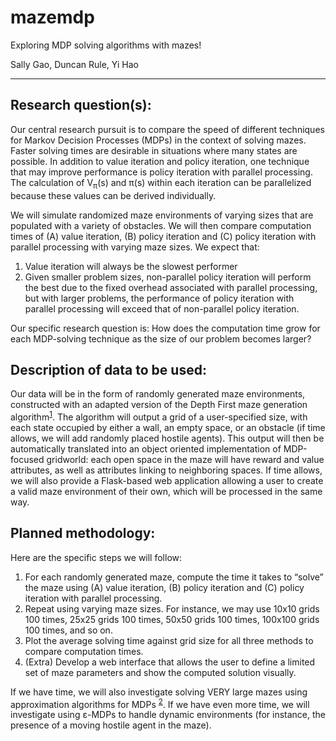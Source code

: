 # mazemdp
Exploring MDP solving algorithms with mazes!

Sally Gao, Duncan Rule, Yi Hao

****

## Research question(s):
Our central research pursuit is to compare the speed of different techniques for Markov
Decision Processes (MDPs) in the context of solving mazes. Faster solving times are desirable
in situations where many states are possible. In addition to value iteration and policy iteration,
one technique that may improve performance is policy iteration with parallel processing. The
calculation of V<sub>π</sub>(s) and π(s) within each iteration can be parallelized because these values can
be derived individually.

We will simulate randomized maze environments of varying sizes that are populated with a
variety of obstacles. We will then compare computation times of (A) value iteration, (B) policy
iteration and (C) policy iteration with parallel processing with varying maze sizes.
We expect that:

   1. Value iteration will always be the slowest performer
   2. Given smaller problem sizes, non-parallel policy iteration will perform the best due to the
   fixed overhead associated with parallel processing, but with larger problems, the
   performance of policy iteration with parallel processing will exceed that of non-parallel
   policy iteration.


Our specific research question is: How does the computation time grow for each MDP-solving
technique as the size of our problem becomes larger?

## Description of data to be used:
Our data will be in the form of randomly generated maze environments, constructed with an
adapted version of the Depth First maze generation algorithm<sup>[1](http://rosettacode.org/wiki/Maze_generation#Python)</sup>. The algorithm will output a grid
of a user-specified size, with each state occupied by either a wall, an empty space, or an
obstacle (if time allows, we will add randomly placed hostile agents). This output will then be
automatically translated into an object oriented implementation of MDP-focused gridworld: each
open space in the maze will have reward and value attributes, as well as attributes linking to
neighboring spaces. If time allows, we will also provide a Flask-based web application allowing
a user to create a valid maze environment of their own, which will be processed in the same
way.

## Planned methodology:
Here are the specific steps we will follow:

  1. For each randomly generated maze, compute the time it takes to “solve” the maze using
  (A) value iteration, (B) policy iteration and (C) policy iteration with parallel processing.
  2. Repeat using varying maze sizes. For instance, we may use 10x10 grids 100 times,
  25x25 grids 100 times, 50x50 grids 100 times, 100x100 grids 100 times, and so on.
  3. Plot the average solving time against grid size for all three methods to compare
  computation times.
  4. (Extra) Develop a web interface that allows the user to define a limited set of maze
  parameters and show the computed solution visually.
  
If we have time, we will also investigate solving VERY large mazes using approximation
algorithms for MDPs <sup>[2](https://arxiv.org/abs/1710.09988)</sup>. If we have even more time, we will investigate using ε-MDPs to handle
dynamic environments (for instance, the presence of a moving hostile agent in the maze).
